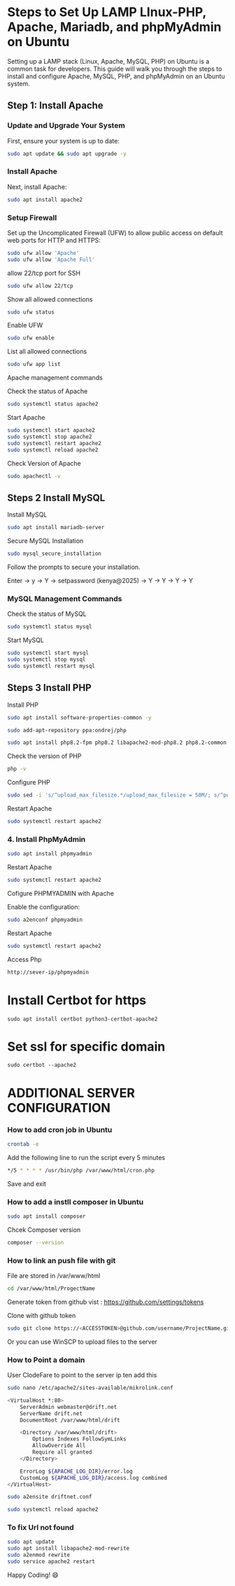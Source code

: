 # Steps to Set Up LAMP LInux-PHP, Apache, Mariadb, and phpMyAdmin on Ubuntu

Setting up a LAMP stack (Linux, Apache, MySQL, PHP) on Ubuntu is a common task for developers. This guide will walk you through the steps to install and configure Apache, MySQL, PHP, and phpMyAdmin on an Ubuntu system.


## Step 1: Install Apache

### Update and Upgrade Your System
First, ensure your system is up to date:

```bash
sudo apt update && sudo apt upgrade -y
```

### Install Apache

Next, install Apache:

```bash
sudo apt install apache2
```

### Setup Firewall

Set up the Uncomplicated Firewall (UFW) to allow public access on default web ports for HTTP and HTTPS:

```bash
sudo ufw allow 'Apache'
sudo ufw allow 'Apache Full'
```
allow 22/tcp port for SSH

```bash
sudo ufw allow 22/tcp
```

Show all allowed connections

```bash
sudo ufw status
```

Enable UFW

```bash
sudo ufw enable
```

List all allowed connections

```bash
sudo ufw app list
```

Apache management commands

Check the status of Apache
```bash
sudo systemctl status apache2
```

Start Apache
```bash
sudo systemctl start apache2
sudo systemctl stop apache2
sudo systemctl restart apache2
sudo systemctl reload apache2
```

Check Version of Apache
```bash
sudo apachectl -v
```

## Steps 2 Install MySQL

Install MySQL

```bash
sudo apt install mariadb-server
```

Secure MySQL Installation

```bash
sudo mysql_secure_installation
```

Follow the prompts to secure your installation.

 Enter -> y -> Y -> setpassword (kenya@2025) -> Y -> Y -> Y -> Y


### MySQL Management Commands

Check the status of MySQL

```bash
sudo systemctl status mysql
```

Start MySQL

```bash
sudo systemctl start mysql
sudo systemctl stop mysql
sudo systemctl restart mysql
```
## Steps 3 Install PHP

Install PHP

```bash
sudo apt install software-properties-common -y
```

```bash
sudo add-apt-repository ppa:ondrej/php
```

```bash
sudo apt install php8.2-fpm php8.2 libapache2-mod-php8.2 php8.2-common php8.2-mysql php8.2-xml php8.2-xmlrpc php8.2-curl php8.2-gd php8.2-imagick php8.2-cli php8.2-imap php8.2-mbstring php8.2-opcache php8.2-soap php8.2-zip php8.2-intl php8.2-bcmath unzip -y
```

Check the version of PHP

```bash
php -v
```

Configure PHP

```bash
sudo sed -i 's/^upload_max_filesize.*/upload_max_filesize = 50M/; s/^post_max_size.*/post_max_size = 58M/; s/^memory_limit.*/memory_limit = 256M/; s/^max_execution_time.*/max_execution_time = 600/; s/^max_input_vars.*/max_input_vars = 3000/; s/^max_input_time.*/max_input_time = 1000/' /etc/php/8.2/fpm/php.ini
```

Restart Apache

```bash
sudo systemctl restart apache2
```

### 4. Install PhpMyAdmin

```bash
sudo apt install phpmyadmin
```

Restart Apache

```bash
sudo systemctl restart apache2
```

Cofigure PHPMYADMIN with Apache

Enable the configuration:

```bash
sudo a2enconf phpmyadmin
```

Restart Apache

```bash
sudo systemctl restart apache2
```

Access Php
  
  ```bash
  http://sever-ip/phpmyadmin
  ```

# Install Certbot for https 
```
sudo apt install certbot python3-certbot-apache2
```
# Set ssl for specific domain
```
sudo certbot --apache2
```


# ADDITIONAL SERVER CONFIGURATION 

### How to add cron job in Ubuntu

```bash
crontab -e
```

Add the following line to run the script every 5 minutes

```bash
*/5 * * * * /usr/bin/php /var/www/html/cron.php
```

Save and exit

### How to add a instll composer in Ubuntu 

```bash
sudo apt install composer
```

Chcek Composer version

```bash
composer --version
```

### How to link an push file with git

File are stored in /var/www/html

```bash
cd /var/www/html/ProgectName
```

Generate token from github vist : https://github.com/settings/tokens

Clone with github token 

```bash
sudo git clone https://<ACCESSTOKEN>@github.com/username/ProjectName.git
```

Or you can use WinSCP to upload files to the server

### How to Point a domain

User ClodeFare to point to the server ip ten add this 

```bash
sudo nano /etc/apache2/sites-available/mikrolink.conf
```

```bash
<VirtualHost *:80>
    ServerAdmin webmaster@drift.net
    ServerName drift.net
    DocumentRoot /var/www/html/drift

    <Directory /var/www/html/drift>
        Options Indexes FollowSymLinks
        AllowOverride All
        Require all granted
    </Directory>

    ErrorLog ${APACHE_LOG_DIR}/error.log
    CustomLog ${APACHE_LOG_DIR}/access.log combined
</VirtualHost>
```

```bash
sudo a2ensite driftnet.conf
```

```bash
sudo systemctl reload apache2
```

### To fix Url not found

```bash
sudo apt update
sudo apt install libapache2-mod-rewrite
sudo a2enmod rewrite
sudo service apache2 restart
```

Happy Coding! :smile:


